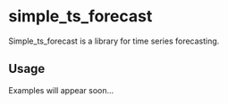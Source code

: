 # simple_ts_forecast

Simple_ts_forecast is a library for time series forecasting. 

## Usage

Examples will appear soon... 